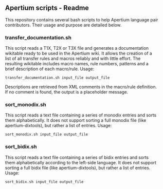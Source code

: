 ## Apertium scripts - Readme

This repository contains several bash scripts to help Apertium language pair contributors. Their usage and purpose are detailed below.

### transfer_documentation.sh

This script reads a T1X, T2X or T3X file and generates a documentation wikitable ready to be used in the Apertium wiki. It allows the creation of a list of all transfer rules and macros reliably and with little effort. The resulting wikitable includes macro names, rule numbers, patterns and a brief description of each macro/rule. Usage:
```
transfer_documentation.sh input_file output_file
```
Descriptions are retrieved from XML comments in the macro/rule definition. If no comment is found, the output is a placeholder message.

### sort_monodix.sh

This script reads a text file containing a series of monodix entries and sorts them alphabetically. It does not support sorting a full monodix file (like apertium-dixtools), but rather a list of entries. Usage:
```
sort_monodix.sh input_file output_file
```

### sort_bidix.sh

This script reads a text file containing a series of bidix entries and sorts them alphabetically according to the left-side language. It does not support sorting a full bidix file (like apertium-dixtools), but rather a list of entries. Usage:
```
sort_bidix.sh input_file output_file
```
